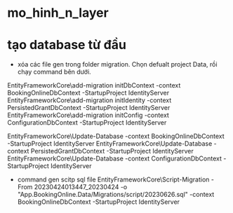 # mo_hinh_n_layer

# tạo database từ đầu
- xóa các file gen trong folder migration. Chọn defualt project Data, rồi chạy command bên dưới.

  
EntityFrameworkCore\add-migration initDbContext -context BookingOnlineDbContext -StartupProject IdentityServer
EntityFrameworkCore\add-migration initIdentity -context PersistedGrantDbContext -StartupProject IdentityServer
EntityFrameworkCore\add-migration initConfig -context ConfigurationDbContext -StartupProject IdentityServer

EntityFrameworkCore\Update-Database -context BookingOnlineDbContext -StartupProject IdentityServer
EntityFrameworkCore\Update-Database -context PersistedGrantDbContext -StartupProject IdentityServer
EntityFrameworkCore\Update-Database -context ConfigurationDbContext -StartupProject IdentityServer

- command gen scitp sql file
EntityFrameworkCore\Script-Migration -From 20230424013447_20230424 -o "App.BookingOnline.Data/Migrations/script/20230626.sql" -context BookingOnlineDbContext -StartupProject IdentityServer
